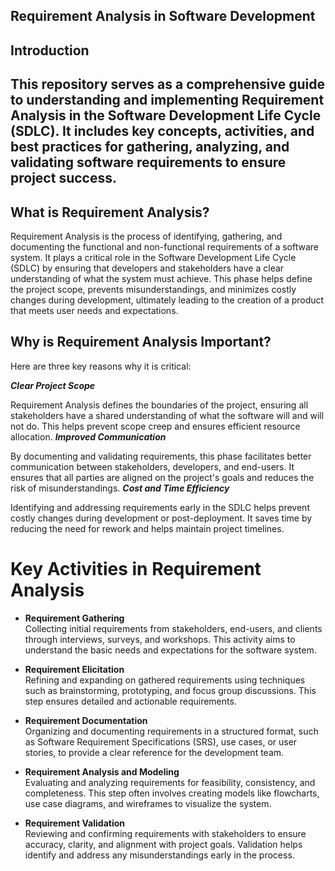 ## Requirement Analysis in Software Development  

## Introduction  
This repository serves as a comprehensive guide to understanding and implementing Requirement Analysis in the   Software Development Life Cycle (SDLC). It includes key concepts, activities, and best practices for gathering,   analyzing, and validating software requirements to ensure project success.  
---   
## What is Requirement Analysis?  

Requirement Analysis is the process of identifying, gathering, and documenting the functional and non-functional   requirements of a software system. It plays a critical role in the Software Development Life Cycle (SDLC) by    ensuring that developers and stakeholders have a clear understanding of what the system must achieve. This phase    helps define the project scope, prevents misunderstandings, and minimizes costly changes during    development, ultimately leading to the creation of a product that meets user needs and expectations.  

## Why is Requirement Analysis Important?   

Here are three key reasons why it is critical:  

***Clear Project Scope***  

Requirement Analysis defines the boundaries of the project, ensuring all stakeholders have a shared understanding of what the software will and will not do. This helps prevent scope creep and ensures efficient resource allocation.
***Improved Communication***  

By documenting and validating requirements, this phase facilitates better communication between stakeholders, developers, and end-users. It ensures that all parties are aligned on the project's goals and reduces the risk of misunderstandings.
***Cost and Time Efficiency***  

Identifying and addressing requirements early in the SDLC helps prevent costly changes during development or post-deployment. It saves time by reducing the need for rework and helps maintain project timelines.

# Key Activities in Requirement Analysis   

- **Requirement Gathering**  
  Collecting initial requirements from stakeholders, end-users, and clients through interviews, surveys, and workshops. This activity aims to understand the basic needs and expectations for the software system.

- **Requirement Elicitation**  
  Refining and expanding on gathered requirements using techniques such as brainstorming, prototyping, and focus group discussions. This step ensures detailed and actionable requirements.

- **Requirement Documentation**  
  Organizing and documenting requirements in a structured format, such as Software Requirement Specifications (SRS), use cases, or user stories, to provide a clear reference for the development team.

- **Requirement Analysis and Modeling**  
  Evaluating and analyzing requirements for feasibility, consistency, and completeness. This step often involves creating models like flowcharts, use case diagrams, and wireframes to visualize the system.

- **Requirement Validation**  
  Reviewing and confirming requirements with stakeholders to ensure accuracy, clarity, and alignment with project goals. Validation helps identify and address any misunderstandings early in the process.